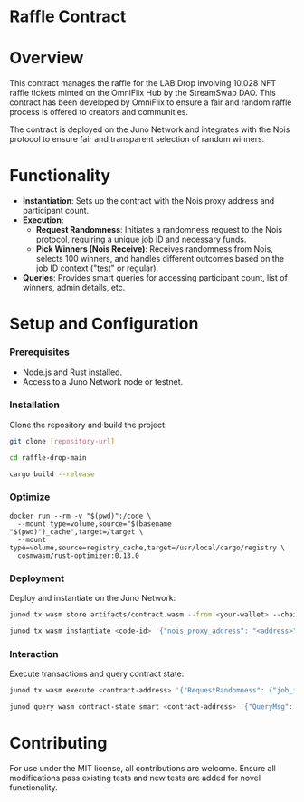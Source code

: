 # **Raffle Contract**

# **Overview**

This contract manages the raffle for the LAB Drop involving 10,028 NFT raffle tickets minted on the OmniFlix Hub by the StreamSwap DAO. This contract has been developed by OmniFlix to ensure a fair and random raffle process is offered to creators and communities.

The contract is deployed on the Juno Network and integrates with the Nois protocol to ensure fair and transparent selection of random winners.

# **Functionality**

- **Instantiation**: Sets up the contract with the Nois proxy address and participant count.
- **Execution**:
    - **Request Randomness**: Initiates a randomness request to the Nois protocol, requiring a unique job ID and necessary funds.
    - **Pick Winners (Nois Receive)**: Receives randomness from Nois, selects 100 winners, and handles different outcomes based on the job ID context ("test" or regular).
- **Queries**: Provides smart queries for accessing participant count, list of winners, admin details, etc.

# **Setup and Configuration**

### **Prerequisites**

- Node.js and Rust installed.
- Access to a Juno Network node or testnet.

### **Installation**

Clone the repository and build the project:

```bash
git clone [repository-url]

cd raffle-drop-main

cargo build --release

```

### Optimize

```
docker run --rm -v "$(pwd)":/code \
  --mount type=volume,source="$(basename "$(pwd)")_cache",target=/target \
  --mount type=volume,source=registry_cache,target=/usr/local/cargo/registry \
  cosmwasm/rust-optimizer:0.13.0
```

### **Deployment**

Deploy and instantiate on the Juno Network:

```bash
junod tx wasm store artifacts/contract.wasm --from <your-wallet> --chain-id <chain-id> --gas auto --fees <fee-amount>

junod tx wasm instantiate <code-id> '{"nois_proxy_address": "<address>", "participant_count": 10028}' --label "lab_drop_raffle" --from <your-wallet> --chain-id <chain-id> --amount <init-amount> --gas auto --fees <fee-amount>
```

### **Interaction**

Execute transactions and query contract state:

```bash
junod tx wasm execute <contract-address> '{"RequestRandomness": {"job_id": "unique_job_id"}}' --from <your-wallet> --chain-id <chain-id> --gas auto --fees <fee-amount>

junod query wasm contract-state smart <contract-address> '{"QueryMsg": "Winners"}'
```

# **Contributing**

For use under the MIT license, all contributions are welcome. Ensure all modifications pass existing tests and new tests are added for novel functionality.
